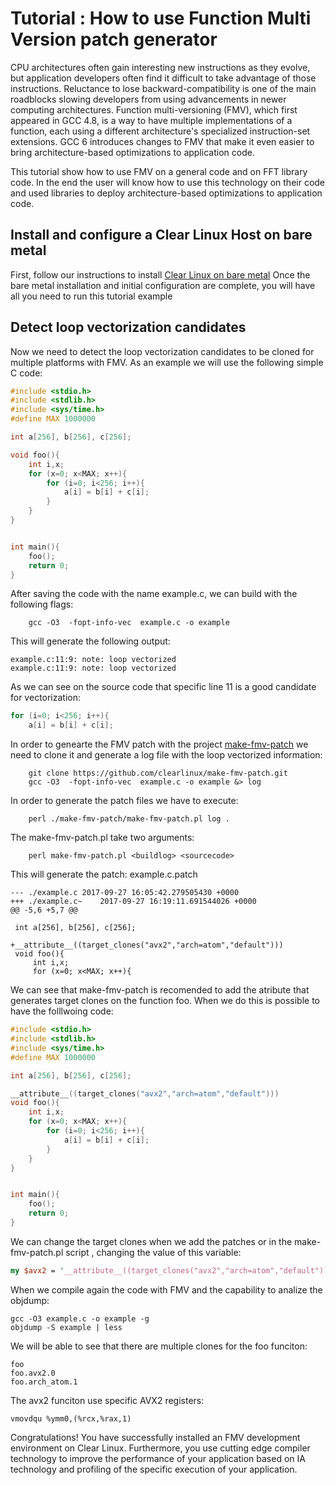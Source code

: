 # Tutorial : How to use Function Multi Version patch generator

CPU architectures often gain interesting new instructions as they evolve, but
application developers often find it difficult to take advantage of those
instructions. Reluctance to lose backward-compatibility is one of the main
roadblocks slowing developers from using advancements in newer computing
architectures. Function multi-versioning (FMV), which first appeared in GCC
4.8, is a way to have multiple implementations of a function, each using a
different architecture's specialized instruction-set extensions. GCC 6
introduces changes to FMV that make it even easier to bring architecture-based
optimizations to application code.

This tutorial show how to use FMV on a general code and on FFT library code. In
the end the user will know how to use this technology on their code and used
libraries to deploy architecture-based optimizations to application code.

## Install and configure a Clear Linux Host on bare metal

First, follow our instructions to install [Clear Linux on bare
metal](https://clearlinux.org/documentation/clear-linux/get-started/bare-metal-install/bare-metal-install.html#bare-metal-install)
Once the bare metal installation and initial configuration are complete, you
will have all you need to run this tutorial example

## Detect loop vectorization candidates

Now we need to detect the loop vectorization candidates to be cloned for
multiple platforms with FMV. As an example we will use the following simple C
code: 

```c
#include <stdio.h>
#include <stdlib.h>
#include <sys/time.h>
#define MAX 1000000

int a[256], b[256], c[256];

void foo(){
    int i,x;
    for (x=0; x<MAX; x++){
        for (i=0; i<256; i++){
            a[i] = b[i] + c[i];
        }
    }
}


int main(){
    foo();
    return 0;
}
```


After saving the code with the name example.c, we can build with the following
flags: 

```
    gcc -O3  -fopt-info-vec  example.c -o example
```

This will generate the following output:

```
example.c:11:9: note: loop vectorized
example.c:11:9: note: loop vectorized
```

As we can see on the source code that specific line 11 is a good candidate for
vectorization:

```c
for (i=0; i<256; i++){
    a[i] = b[i] + c[i];

```

In order to genearte the FMV patch with the project
[make-fmv-patch](https://github.com/clearlinux/make-fmv-patch) we need to clone
it and generate a log file with the loop vectorized information: 

```
    git clone https://github.com/clearlinux/make-fmv-patch.git
    gcc -O3  -fopt-info-vec  example.c -o example &> log
```

In order to generate the patch files we have to execute:

```
    perl ./make-fmv-patch/make-fmv-patch.pl log .
```

The make-fmv-patch.pl take two arguments: 

```
    perl make-fmv-patch.pl <buildlog> <sourcecode>
```

This will generate the patch: example.c.patch

```
--- ./example.c	2017-09-27 16:05:42.279505430 +0000
+++ ./example.c~	2017-09-27 16:19:11.691544026 +0000
@@ -5,6 +5,7 @@

 int a[256], b[256], c[256];

+__attribute__((target_clones("avx2","arch=atom","default")))
 void foo(){
     int i,x;
     for (x=0; x<MAX; x++){
```

We can see that make-fmv-patch is recomended to add the atribute that generates
target clones on the function foo. When we do this is possible to have the
folllwoing code: 

```c
#include <stdio.h>
#include <stdlib.h>
#include <sys/time.h>
#define MAX 1000000

int a[256], b[256], c[256];

__attribute__((target_clones("avx2","arch=atom","default")))
void foo(){
    int i,x;
    for (x=0; x<MAX; x++){
        for (i=0; i<256; i++){
            a[i] = b[i] + c[i];
        }
    }
}


int main(){
    foo();
    return 0;
}
```

We can change the target clones when we add the patches or in the
make-fmv-patch.pl script , changing the value of this variable:

```perl
my $avx2 = '__attribute__((target_clones("avx2","arch=atom","default")))'."\n";
```

When we compile again the code with FMV and the capability to analize the
objdump: 

```
gcc -O3 example.c -o example -g
objdump -S example | less
```

We will be able to see that there are multiple clones for the foo funciton: 

```
foo
foo.avx2.0
foo.arch_atom.1
```

The avx2 funciton use specific AVX2 registers: 

```
vmovdqu %ymm0,(%rcx,%rax,1)
```


Congratulations!  You have successfully installed an FMV  development
environment  on Clear Linux. Furthermore, you use cutting edge compiler
technology to improve the performance of your application based on IA
technology and profiling of the specific execution of your application. 

